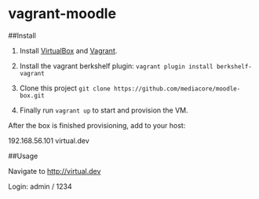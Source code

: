 vagrant-moodle
==============

##Install

1. Install [VirtualBox](https://www.virtualbox.org/) and [Vagrant](http://www.vagrantup.com/).

2. Install the vagrant berkshelf plugin: ```vagrant plugin install berkshelf-vagrant```

3. Clone this project ```git clone https://github.com/mediacore/moodle-box.git```

4. Finally run ```vagrant up``` to start and provision the VM.

After the box is finished provisioning, add to your host:

192.168.56.101	virtual.dev

##Usage

Navigate to http://virtual.dev

Login: admin / 1234
